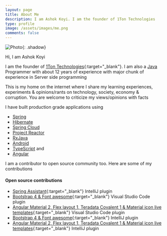 ```yaml
---
layout: page
title: About Me
description: I am Ashok Koyi. I am the founder of 1Ton Technologies
type: profile
image: /assets/images/me.png
comments: false
---
```


![Photo]({{site.baseurl}}/assets/images/me.png){: .shadow}

Hi, I am Ashok Koyi

I am the founder of [1Ton Technologies](https://1ton.in){:target="\_blank"}. I am also a [Java](https://java.com) Programmer with about 12 years of experience with major chunk of experience in Server side programming

This is my home on the internet where I share my learning experiences, experiments & opinions/rants on technology, society, economy & corruption. You are welcome to criticize my views/opinions with facts

I have built production grade applications using

- [Spring](https://spring.io)
- [Hibernate](https://hibernate.org/)
- [Spring Cloud](https://projects.spring.io/spring-cloud/)
- [Project Reactor](https://projectreactor.io)
- [RxJava](https://github.com/ReactiveX/RxJava)
- [Android](https://www.android.com)
- [TypeScript](https://www.typescriptlang.org) and
- [Angular](https://angular.io)

I am a contributor to open source community too. Here are some of my contributions

#### Open source contributions

- [Spring Assistant](https://plugins.jetbrains.com/plugin/10229-spring-assistant){:target="\_blank"} IntelliJ plugin
- [Bootstrap 4 & Font awesome](https://marketplace.visualstudio.com/items?itemName=thekalinga.bootstrap4-vscode){:target="\_blank"} Visual Studio Code plugin
- [Angular Material 2, Flex layout 1, Teradata Covalent 1 & Material icon live templates](https://marketplace.visualstudio.com/items?itemName=1tontech.angular-material){:target="\_blank"} Visual Studio Code plugin
- [Bootstrap 4 & Font awesome](https://plugins.jetbrains.com/plugin/9341-bootstrap-4--font-awesome){:target="\_blank"} IntelliJ plugin
- [Angular Material 2, Flex layout 1, Teradata Covalent 1 & Material icon live templates](https://plugins.jetbrains.com/plugin/9490-angular-material-2-flex-layout-1-teradata-covalent-1--material-icon-live-templates){:target="\_blank"} IntelliJ plugin
